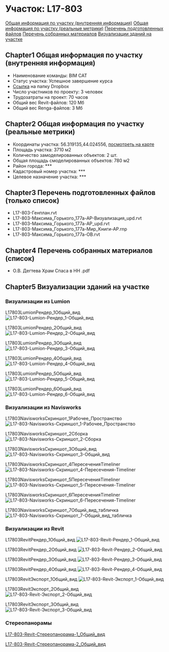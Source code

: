 # Участок: L17-803

[Общая информация по участку (внутренняя информация)](#Chapter1)
[Общая информация по участку (реальные метрики)](#Chapter2)
[Перечень подготовленных файлов](#Chapter3)
[Перечень собранных материалов](#Chapter4)
[Визуализации зданий на участке](#Chapter5)

## <a id="test">Chapter1</a> Общая информация по участку (внутренняя информация)
+ Наименование команды: BIM CAT
+ Статус участка: Успешное завершение курса
+ [Ссылка](https://www.dropbox.com/sh/wvvgv1nw1iqred9/AABd-1unommORHro-PJRJK84a/L17_803?dl=0) на папку Dropbox
+ Число участников по проекту: 3 человек
+ Трудозатраты на проект: 70 часов
+ Общий вес Revit-файлов: 120 Мб
+ Общий вес Renga-файлов: 3 Мб
## <a id="test">Chapter2</a> Общая информация по участку (реальные метрики)
+ Координаты участка: 56.319135,44.024556, [посмотреть на карте](yandex.ru/maps/47/nizhny-novgorod/?ll=56.319135%2C44.024556&z=19)
+ Площадь участка: 3710 м2
+ Количество замоделированных объектов: 2 шт.
+ Общая площадь смоделированных объектов: 780 м2
+ Район города: *** 
+ Кадастровый номер участка: *** 
+ Целевое назначение участка: *** 
## <a id="test">Chapter3</a> Перечень подготовленных файлов (только список)
+ L17-803-Генплан.rvt
+ L17-803-Максима_Горького_177а-АР-Визуализация_upd.rvt
+ L17-803-Максима_Горького_177а-АР_upd.rvt
+ L17-803-Максима_Горького_177а-Мир_Книги-АР.rnp
+ L17-803-Максима_Горького_177а-ОВ.rvt
## <a id="test">Chapter4</a> Перечень собранных материалов (список)
+ О.В. Дегтева Храм Спаса в НН .pdf
## <a id="test">Chapter5</a> Визуализации зданий на участке
### Визуализации из Lumion
L17803LumionРендер_1Общий_вид
![L17-803-Lumion-Рендер_1-Общий_вид](/Images/L17_803/L17-803-Lumion-Рендер_1-Общий_вид_Compressed.jpg)

L17803LumionРендер_2Общий_вид
![L17-803-Lumion-Рендер_2-Общий_вид](/Images/L17_803/L17-803-Lumion-Рендер_2-Общий_вид_Compressed.jpg)

L17803LumionРендер_3Общий_вид
![L17-803-Lumion-Рендер_3-Общий_вид](/Images/L17_803/L17-803-Lumion-Рендер_3-Общий_вид_Compressed.jpg)

L17803LumionРендер_4Общий_вид
![L17-803-Lumion-Рендер_4-Общий_вид](/Images/L17_803/L17-803-Lumion-Рендер_4-Общий_вид_Compressed.jpg)

L17803LumionРендер_5Общий_вид
![L17-803-Lumion-Рендер_5-Общий_вид](/Images/L17_803/L17-803-Lumion-Рендер_5-Общий_вид_Compressed.jpg)

L17803LumionРендер_6Общий_вид
![L17-803-Lumion-Рендер_6-Общий_вид](/Images/L17_803/L17-803-Lumion-Рендер_6-Общий_вид_Compressed.jpg)

### Визуализации из Navisworks
L17803NavisworksCкриншот_1Рабочее_Пространство
![L17-803-Navisworks-Cкриншот_1-Рабочее_Пространство](/Images/L17_803/L17-803-Navisworks-Cкриншот_1-Рабочее_Пространство_Compressed.jpg)

L17803NavisworksCкриншот_2Сборка
![L17-803-Navisworks-Cкриншот_2-Сборка](/Images/L17_803/L17-803-Navisworks-Cкриншот_2-Сборка_Compressed.jpg)

L17803NavisworksCкриншот_3Общий_вид
![L17-803-Navisworks-Cкриншот_3-Общий_вид](/Images/L17_803/L17-803-Navisworks-Cкриншот_3-Общий_вид_Compressed.jpg)

L17803NavisworksCкриншот_4ПересеченияTimeliner
![L17-803-Navisworks-Cкриншот_4-Пересечения-Timeliner](/Images/L17_803/L17-803-Navisworks-Cкриншот_4-Пересечения-Timeliner_Compressed.jpg)

L17803NavisworksCкриншот_5ПересеченияTimeliner
![L17-803-Navisworks-Cкриншот_5-Пересечения-Timeliner](/Images/L17_803/L17-803-Navisworks-Cкриншот_5-Пересечения-Timeliner_Compressed.jpg)

L17803NavisworksCкриншот_6ПересеченияTimeliner
![L17-803-Navisworks-Cкриншот_6-Пересечения-Timeliner](/Images/L17_803/L17-803-Navisworks-Cкриншот_6-Пересечения-Timeliner_Compressed.jpg)

L17803NavisworksCкриншот_7Общий_вид_табличка
![L17-803-Navisworks-Cкриншот_7-Общий_вид_табличка](/Images/L17_803/L17-803-Navisworks-Cкриншот_7-Общий_вид_табличка_Compressed.jpg)

### Визуализации из Revit
L17803RevitРендер_1Общий_вид
![L17-803-Revit-Рендер_1-Общий_вид](/Images/L17_803/L17-803-Revit-Рендер_1-Общий_вид_Compressed.jpg)

L17803RevitРендер_2Общий_вид
![L17-803-Revit-Рендер_2-Общий_вид](/Images/L17_803/L17-803-Revit-Рендер_2-Общий_вид_Compressed.jpg)

L17803RevitРендер_3Общий_вид
![L17-803-Revit-Рендер_3-Общий_вид](/Images/L17_803/L17-803-Revit-Рендер_3-Общий_вид_Compressed.jpg)

L17803RevitРендер_4Общий_вид
![L17-803-Revit-Рендер_4-Общий_вид](/Images/L17_803/L17-803-Revit-Рендер_4-Общий_вид_Compressed.jpg)

L17803RevitЭкспорт_1Общий_вид
![L17-803-Revit-Экспорт_1-Общий_вид](/Images/L17_803/L17-803-Revit-Экспорт_1-Общий_вид_Compressed.jpg)

L17803RevitЭкспорт_2Общий_вид
![L17-803-Revit-Экспорт_2-Общий_вид](/Images/L17_803/L17-803-Revit-Экспорт_2-Общий_вид_Compressed.jpg)

L17803RevitЭкспорт_3Общий_вид
![L17-803-Revit-Экспорт_3-Общий_вид](/Images/L17_803/L17-803-Revit-Экспорт_3-Общий_вид_Compressed.jpg)

### Стереопанорамы
[L17-803-Revit-Стереопанорама-1_Общий_вид](https://pano.autodesk.com/pano.html?url=jpgs/ea85f175-f20c-456a-8906-895ed71daa94&version=2)

[L17-803-Revit-Стереопанорама-2_Общий_вид](https://pano.autodesk.com/pano.html?url=jpgs/d41188aa-2c9f-4a37-a932-6bbe74c14e43&version=2)

